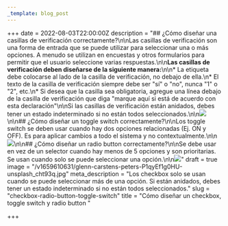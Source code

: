 ```yaml
---
_template: blog_post
---
```


+++
date = 2022-08-03T22:00:00Z
description = "## ¿Cómo diseñar una casillas de verificación correctamente?\n\nLas casillas de verificación son una forma de entrada que se puede utilizar para seleccionar una o más opciones. A menudo se utilizan en encuestas y otros formularios para permitir que el usuario seleccione varias respuestas.\n\n**Las casillas de verificación deben diseñarse de la siguiente manera:**\n\n* La etiqueta debe colocarse al lado de la casilla de verificación, no debajo de ella.\n* El texto de la casilla de verificación siempre debe ser \"sí\" o \"no\", nunca \"1\" o \"2\", etc.\n* Si desea que la casilla sea obligatoria, agregue una línea debajo de la casilla de verificación que diga \"marque aquí si está de acuerdo con esta declaración\"\n\nSi las casillas de verificación están anidados, debes tener un estado indeterminado si no están todos seleccionados.\n\n![](https://res.cloudinary.com/ddtcgm4kc/image/upload/v1659616915/Kaliriu/UI-Guide/Checkbox_xchahq.png)\n\n## ¿Cómo diseñar un toggle switch correctamente?\n\nLos toggle switch se deben usar cuando hay dos opciones relacionadas (Ej. ON y OFF). Es para aplicar cambios a todo el sistema y no contextualmente.\n\n![](https://res.cloudinary.com/ddtcgm4kc/image/upload/v1659616915/Kaliriu/UI-Guide/Toggle_m13mvo.png)\n\n## ¿Cómo diseñar un radio button correctamente?\n\nSe debe usar en vez de un selector cuando hay menos de 5 opciones y son prioritarias. Se usan cuando solo se puede seleccionar una opción.\n\n![](https://res.cloudinary.com/ddtcgm4kc/image/upload/v1659616915/Kaliriu/UI-Guide/Radiobutton_npgt9y.png)"
draft = true
image = "/v1659610631/glenn-carstens-peters-P1qyEf1g0HU-unsplash_cht93q.jpg"
meta_description = "Los checkbox solo se usan cuando se puede seleccionar más de una opción. Si están anidados, debes tener un estado indeterminado si no están todos seleccionados."
slug = "checkbox-radio-button-toggle-switch"
title = "Cómo diseñar un checkbox, toggle switch y radio button "

+++
